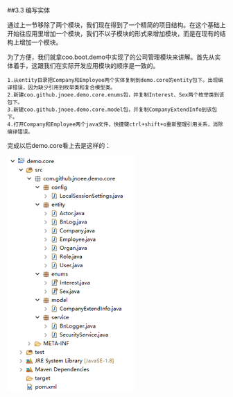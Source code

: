 ##3.3 编写实体

通过上一节移除了两个模块，我们现在得到了一个精简的项目结构。在这个基础上开始往应用里增加一个模块，我们不以子模块的形式来增加模块，而是在现有的结构上增加一个模块。

为了方便，我们就拿coo.boot.demo中实现了的公司管理模块来讲解。首先从实体着手，这跟我们在实际开发应用模块的顺序是一致的。

	1.从entity目录把Company和Employee两个实体复制到demo.core的entity包下。出现编译错误，因为缺少引用到枚举类和复合模型类。
	2.新建coo.github.jnoee.demo.core.enums包，并复制Interest、Sex两个枚举类到该包下。
	3.新建coo.github.jnoee.demo.core.model包，并复制CompanyExtendInfo到该包下。
	4.打开Company和Employee两个java文件，快捷键ctrl+shift+o重新整理引用关系，消除编译错误。

完成以后demo.core看上去是这样的：

![完成实体](完成实体.png)